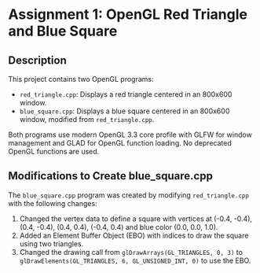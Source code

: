 # Assignment 1: OpenGL Red Triangle and Blue Square

## Description
This project contains two OpenGL programs:
- `red_triangle.cpp`: Displays a red triangle centered in an 800x600 window.
- `blue_square.cpp`: Displays a blue square centered in an 800x600 window, modified from `red_triangle.cpp`.

Both programs use modern OpenGL 3.3 core profile with GLFW for window management and GLAD for OpenGL function loading. No deprecated OpenGL functions are used.

## Modifications to Create blue_square.cpp
The `blue_square.cpp` program was created by modifying `red_triangle.cpp` with the following changes:
1. Changed the vertex data to define a square with vertices at (-0.4, -0.4), (0.4, -0.4), (0.4, 0.4), (-0.4, 0.4) and blue color (0.0, 0.0, 1.0).
2. Added an Element Buffer Object (EBO) with indices to draw the square using two triangles.
3. Changed the drawing call from `glDrawArrays(GL_TRIANGLES, 0, 3)` to `glDrawElements(GL_TRIANGLES, 6, GL_UNSIGNED_INT, 0)` to use the EBO.
